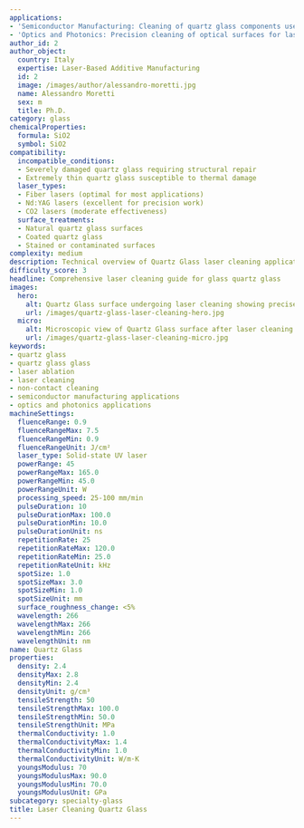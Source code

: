```yaml
---
applications:
- 'Semiconductor Manufacturing: Cleaning of quartz glass components used in photolithography processes'
- 'Optics and Photonics: Precision cleaning of optical surfaces for laser systems and telescopes'
author_id: 2
author_object:
  country: Italy
  expertise: Laser-Based Additive Manufacturing
  id: 2
  image: /images/author/alessandro-moretti.jpg
  name: Alessandro Moretti
  sex: m
  title: Ph.D.
category: glass
chemicalProperties:
  formula: SiO2
  symbol: SiO2
compatibility:
  incompatible_conditions:
  - Severely damaged quartz glass requiring structural repair
  - Extremely thin quartz glass susceptible to thermal damage
  laser_types:
  - Fiber lasers (optimal for most applications)
  - Nd:YAG lasers (excellent for precision work)
  - CO2 lasers (moderate effectiveness)
  surface_treatments:
  - Natural quartz glass surfaces
  - Coated quartz glass
  - Stained or contaminated surfaces
complexity: medium
description: Technical overview of Quartz Glass laser cleaning applications and parameters
difficulty_score: 3
headline: Comprehensive laser cleaning guide for glass quartz glass
images:
  hero:
    alt: Quartz Glass surface undergoing laser cleaning showing precise contamination removal
    url: /images/quartz-glass-laser-cleaning-hero.jpg
  micro:
    alt: Microscopic view of Quartz Glass surface after laser cleaning showing detailed surface structure
    url: /images/quartz-glass-laser-cleaning-micro.jpg
keywords:
- quartz glass
- quartz glass glass
- laser ablation
- laser cleaning
- non-contact cleaning
- semiconductor manufacturing applications
- optics and photonics applications
machineSettings:
  fluenceRange: 0.9
  fluenceRangeMax: 7.5
  fluenceRangeMin: 0.9
  fluenceRangeUnit: J/cm²
  laser_type: Solid-state UV laser
  powerRange: 45
  powerRangeMax: 165.0
  powerRangeMin: 45.0
  powerRangeUnit: W
  processing_speed: 25-100 mm/min
  pulseDuration: 10
  pulseDurationMax: 100.0
  pulseDurationMin: 10.0
  pulseDurationUnit: ns
  repetitionRate: 25
  repetitionRateMax: 120.0
  repetitionRateMin: 25.0
  repetitionRateUnit: kHz
  spotSize: 1.0
  spotSizeMax: 3.0
  spotSizeMin: 1.0
  spotSizeUnit: mm
  surface_roughness_change: <5%
  wavelength: 266
  wavelengthMax: 266
  wavelengthMin: 266
  wavelengthUnit: nm
name: Quartz Glass
properties:
  density: 2.4
  densityMax: 2.8
  densityMin: 2.4
  densityUnit: g/cm³
  tensileStrength: 50
  tensileStrengthMax: 100.0
  tensileStrengthMin: 50.0
  tensileStrengthUnit: MPa
  thermalConductivity: 1.0
  thermalConductivityMax: 1.4
  thermalConductivityMin: 1.0
  thermalConductivityUnit: W/m·K
  youngsModulus: 70
  youngsModulusMax: 90.0
  youngsModulusMin: 70.0
  youngsModulusUnit: GPa
subcategory: specialty-glass
title: Laser Cleaning Quartz Glass
---
```

